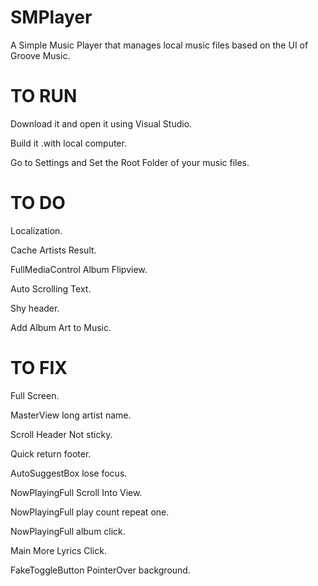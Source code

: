 # SMPlayer
A Simple Music Player that manages local music files based on the UI of Groove Music.

# TO RUN
Download it and open it using Visual Studio.

Build it .with local computer.

Go to Settings and Set the Root Folder of your music files.

# TO DO

Localization.

Cache Artists Result.

FullMediaControl Album Flipview.

Auto Scrolling Text.

Shy header.

Add Album Art to Music.

# TO FIX

Full Screen.

MasterView long artist name.

Scroll Header Not sticky.

Quick return footer.

AutoSuggestBox lose focus.

NowPlayingFull Scroll Into View.

NowPlayingFull play count repeat one.

NowPlayingFull album click.

Main More Lyrics Click.

FakeToggleButton PointerOver background.